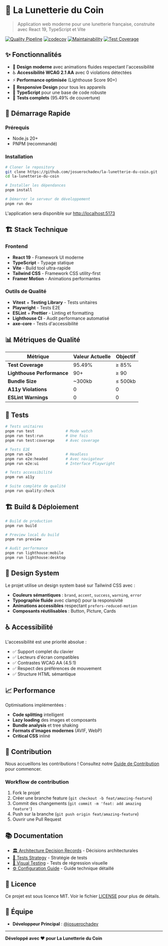 # 🥽 La Lunetterie du Coin

> Application web moderne pour une lunetterie française, construite avec React 19, TypeScript et Vite

[![Quality Pipeline](https://github.com/josuerochadev/la-lunetterie-du-coin/actions/workflows/quality-pipeline.yml/badge.svg)](https://github.com/josuerochadev/la-lunetterie-du-coin/actions/workflows/quality-pipeline.yml)
[![codecov](https://codecov.io/gh/josuerochadev/la-lunetterie-du-coin/branch/main/graph/badge.svg)](https://codecov.io/gh/josuerochadev/la-lunetterie-du-coin)
[![Maintainability](https://api.codeclimate.com/v1/badges/YOUR_REPO_ID/maintainability)](https://codeclimate.com/github/josuerochadev/la-lunetterie-du-coin/maintainability)
[![Test Coverage](https://api.codeclimate.com/v1/badges/YOUR_REPO_ID/test_coverage)](https://codeclimate.com/github/josuerochadev/la-lunetterie-du-coin/test_coverage)

## ✨ Fonctionnalités

- 🎨 **Design moderne** avec animations fluides respectant l'accessibilité
- ♿ **Accessibilité WCAG 2.1 AA** avec 0 violations détectées
- ⚡ **Performance optimisée** (Lighthouse Score 90+)
- 📱 **Responsive Design** pour tous les appareils
- 🔧 **TypeScript** pour une base de code robuste
- 🧪 **Tests complets** (95.49% de couverture)

## 🚀 Démarrage Rapide

### Prérequis

- Node.js 20+
- PNPM (recommandé)

### Installation

```bash
# Cloner le repository
git clone https://github.com/josuerochadev/la-lunetterie-du-coin.git
cd la-lunetterie-du-coin

# Installer les dépendances
pnpm install

# Démarrer le serveur de développement
pnpm run dev
```

L'application sera disponible sur [http://localhost:5173](http://localhost:5173)

## 🏗️ Stack Technique

### Frontend
- **React 19** - Framework UI moderne
- **TypeScript** - Typage statique
- **Vite** - Build tool ultra-rapide
- **Tailwind CSS** - Framework CSS utility-first
- **Framer Motion** - Animations performantes

### Outils de Qualité
- **Vitest** + **Testing Library** - Tests unitaires
- **Playwright** - Tests E2E
- **ESLint** + **Prettier** - Linting et formatting
- **Lighthouse CI** - Audit performance automatisé
- **axe-core** - Tests d'accessibilité

## 📊 Métriques de Qualité

| Métrique | Valeur Actuelle | Objectif |
|----------|----------------|----------|
| **Test Coverage** | 95.49% | ≥ 85% |
| **Lighthouse Performance** | 90+ | ≥ 90 |
| **Bundle Size** | ~300kb | ≤ 500kb |
| **A11y Violations** | 0 | 0 |
| **ESLint Warnings** | 0 | 0 |

## 🧪 Tests

```bash
# Tests unitaires
pnpm run test              # Mode watch
pnpm run test:run          # Une fois
pnpm run test:coverage     # Avec coverage

# Tests E2E
pnpm run e2e               # Headless
pnpm run e2e:headed        # Avec navigateur
pnpm run e2e:ui            # Interface Playwright

# Tests accessibilité
pnpm run a11y

# Suite complète de qualité
pnpm run quality:check
```

## 🏗️ Build & Déploiement

```bash
# Build de production
pnpm run build

# Preview local du build
pnpm run preview

# Audit performance
pnpm run lighthouse:mobile
pnpm run lighthouse:desktop
```

## 🎨 Design System

Le projet utilise un design system basé sur Tailwind CSS avec :

- **Couleurs sémantiques** : `brand`, `accent`, `success`, `warning`, `error`
- **Typographie fluide** avec clamp() pour la responsivité
- **Animations accessibles** respectant `prefers-reduced-motion`
- **Composants réutilisables** : Button, Picture, Cards

## ♿ Accessibilité

L'accessibilité est une priorité absolue :

- ✅ Support complet du clavier
- ✅ Lecteurs d'écran compatibles
- ✅ Contrastes WCAG AA (4.5:1)
- ✅ Respect des préférences de mouvement
- ✅ Structure HTML sémantique

## 📈 Performance

Optimisations implémentées :

- **Code splitting** intelligent
- **Lazy loading** des images et composants
- **Bundle analysis** et tree shaking
- **Formats d'images modernes** (AVIF, WebP)
- **Critical CSS** inliné

## 🤝 Contribution

Nous accueillons les contributions ! Consultez notre [Guide de Contribution](./CONTRIBUTING.md) pour commencer.

### Workflow de contribution
1. Fork le projet
2. Créer une branche feature (`git checkout -b feat/amazing-feature`)
3. Commit des changements (`git commit -m 'feat: add amazing feature'`)
4. Push sur la branche (`git push origin feat/amazing-feature`)
5. Ouvrir une Pull Request

## 📚 Documentation

- [🏛️ Architecture Decision Records](./docs/adr/) - Décisions architecturales
- [🧪 Tests Strategy](./docs/testing-suite.md) - Stratégie de tests
- [🎨 Visual Testing](./docs/visual-testing.md) - Tests de régression visuelle
- [⚙️ Configuration Guide](./CLAUDE.md) - Guide technique détaillé

## 📝 Licence

Ce projet est sous licence MIT. Voir le fichier [LICENSE](./LICENSE) pour plus de détails.

## 👥 Équipe

- **Développeur Principal** : [@josuerochadev](https://github.com/josuerochadev)

---

**Développé avec ❤️ pour La Lunetterie du Coin**